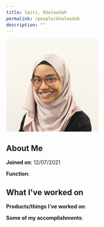 ```yaml
---
title: Sairi, Khaleedah
permalink: /people/khaleedah
description: ""
---
```


<img src="/images/headshots/khaleedah.jpg" title="Sairi, Khaleedah" alt="Sairi, Khaleedah" style="width:50%;margin-left:0">

## About Me

**Joined on**: 12/07/2021

**Function**: 

## What I've worked on

**Products/things I've worked on**:


**Some of my accomplishments**:

